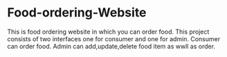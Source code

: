 # Food-ordering-Website
This is food ordering website in which you can order food.
This project consists of two interfaces one for consumer and one for admin.
Consumer can order food.
Admin can add,update,delete food item as wwll as order.
